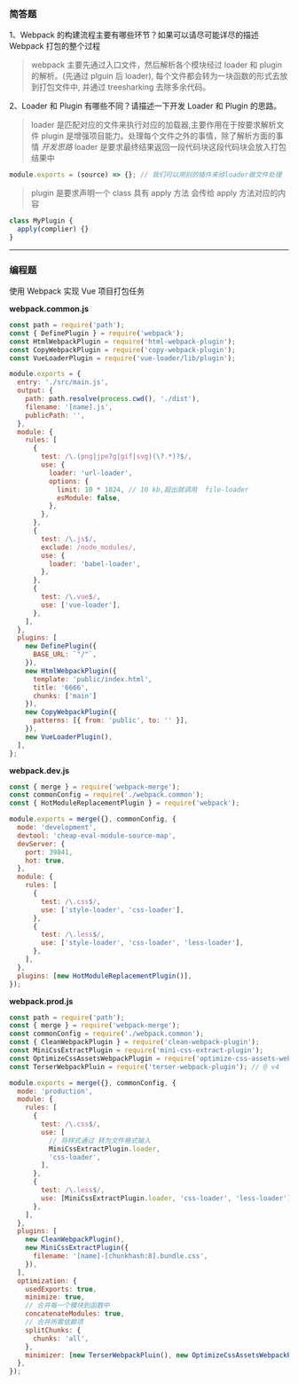 ### 简答题

1、Webpack 的构建流程主要有哪些环节？如果可以请尽可能详尽的描述 Webpack 打包的整个过程

> webpack 主要先通过入口文件，然后解析各个模块经过 loader 和 plugin 的解析。(先通过 plguin 后 loader), 每个文件都会转为一块函数的形式去放到打包文件中, 并通过 treesharking 去除多余代码。

2、Loader 和 Plugin 有哪些不同？请描述一下开发 Loader 和 Plugin 的思路。

> loader 是匹配对应的文件来执行对应的加载器,主要作用在于按要求解析文件
> plugin 是增强项目能力。处理每个文件之外的事情，除了解析方面的事情
> _开发思路_
> loader 是要求最终结果返回一段代码块这段代码块会放入打包结果中

```javascript
module.exports = (source) => {}; // 我们可以用别的插件来给loader做文件处理
```

> plugin 是要求声明一个 class 具有 apply 方法
> 会传给 apply 方法对应的内容

```javascript
class MyPlugin {
  apply(complier) {}
}
```

---

### 编程题

使用 Webpack 实现 Vue 项目打包任务

**webpack.common.js**

```javascript
const path = require('path');
const { DefinePlugin } = require('webpack');
const HtmlWebpackPlugin = require('html-webpack-plugin');
const CopyWebpackPlugin = require('copy-webpack-plugin');
const VueLoaderPlugin = require('vue-loader/lib/plugin');

module.exports = {
  entry: './src/main.js',
  output: {
    path: path.resolve(process.cwd(), './dist'),
    filename: '[name].js',
    publicPath: '',
  },
  module: {
    rules: [
      {
        test: /\.(png|jpe?g|gif|svg)(\?.*)?$/,
        use: {
          loader: 'url-loader',
          options: {
            limit: 10 * 1024, // 10 kb,超出就调用  file-loader
            esModule: false,
          },
        },
      },
      {
        test: /\.js$/,
        exclude: /node_modules/,
        use: {
          loader: 'babel-loader',
        },
      },
      {
        test: /\.vue$/,
        use: ['vue-loader'],
      },
    ],
  },
  plugins: [
    new DefinePlugin({
      BASE_URL: `"/"`,
    }),
    new HtmlWebpackPlugin({
      template: 'public/index.html',
      title: '6666',
      chunks: ['main']
    }),
    new CopyWebpackPlugin({
      patterns: [{ from: 'public', to: '' }],
    }),
    new VueLoaderPlugin(),
  ],
};

```

**webpack.dev.js**

```javascript
const { merge } = require('webpack-merge');
const commonConfig = require('./webpack.common');
const { HotModuleReplacementPlugin } = require('webpack');

module.exports = merge({}, commonConfig, {
  mode: 'development',
  devtool: 'cheap-eval-module-source-map',
  devServer: {
    port: 39841,
    hot: true,
  },
  module: {
    rules: [
      {
        test: /\.css$/,
        use: ['style-loader', 'css-loader'],
      },
      {
        test: /\.less$/,
        use: ['style-loader', 'css-loader', 'less-loader'],
      },
    ],
  },
  plugins: [new HotModuleReplacementPlugin()],
});
```

**webpack.prod.js**

```javascript
const path = require('path');
const { merge } = require('webpack-merge');
const commonConfig = require('./webpack.common');
const { CleanWebpackPlugin } = require('clean-webpack-plugin');
const MiniCssExtractPlugin = require('mini-css-extract-plugin');
const OptimizeCssAssetsWebpackPlugin = require('optimize-css-assets-webpack-plugin');
const TerserWebpackPluin = require('terser-webpack-plugin'); // @ v4

module.exports = merge({}, commonConfig, {
  mode: 'production',
  module: {
    rules: [
      {
        test: /\.css$/,
        use: [
          // 将样式通过 转为文件格式输入
          MiniCssExtractPlugin.loader,
          'css-loader',
        ],
      },
      {
        test: /\.less$/,
        use: [MiniCssExtractPlugin.loader, 'css-loader', 'less-loader'],
      },
    ],
  },
  plugins: [
    new CleanWebpackPlugin(),
    new MiniCssExtractPlugin({
      filename: '[name]-[chunkhash:8].bundle.css',
    }),
  ],
  optimization: {
    usedExports: true,
    minimize: true,
    // 合并每一个模块到函数中
    concatenateModules: true,
    // 合并所需依赖项
    splitChunks: {
      chunks: 'all',
    },
    minimizer: [new TerserWebpackPluin(), new OptimizeCssAssetsWebpackPlugin()],
  },
});
```

